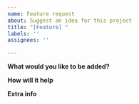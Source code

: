```yaml
---
name: Feature request
about: Suggest an idea for this project
title: "[Feature] "
labels: ''
assignees: ''

---
```


**What would you like to be added?**
<!-- Can be a suggestion for an existing feature. You can suggest a widget, minor user interaction changes.. whatever -->

**How will it help**
<!-- It's helpful to include examples (like in your use case) -->

**Extra info**
<!-- If ya want a new widget, a pic of the inspiration (if available) would be awesome -->
